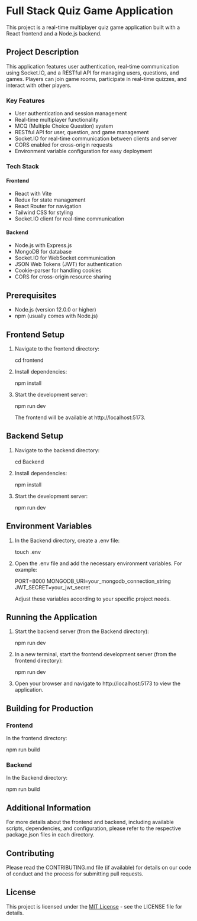 # Full Stack Quiz Game Application

This project is a real-time multiplayer quiz game application built with a React frontend and a Node.js backend.

## Project Description

This application features user authentication, real-time communication using Socket.IO, and a RESTful API for managing users, questions, and games. Players can join game rooms, participate in real-time quizzes, and interact with other players.

### Key Features

- User authentication and session management
- Real-time multiplayer functionality
- MCQ (Multiple Choice Question) system
- RESTful API for user, question, and game management
- Socket.IO for real-time communication between clients and server
- CORS enabled for cross-origin requests
- Environment variable configuration for easy deployment

### Tech Stack

#### Frontend
- React with Vite
- Redux for state management
- React Router for navigation
- Tailwind CSS for styling
- Socket.IO client for real-time communication

#### Backend
- Node.js with Express.js
- MongoDB for database
- Socket.IO for WebSocket communication
- JSON Web Tokens (JWT) for authentication
- Cookie-parser for handling cookies
- CORS for cross-origin resource sharing

## Prerequisites

- Node.js (version 12.0.0 or higher)
- npm (usually comes with Node.js)

## Frontend Setup

1. Navigate to the frontend directory:
   
   cd frontend
   

2. Install dependencies:
   
   npm install
   

3. Start the development server:
   
   npm run dev
   

   The frontend will be available at http://localhost:5173.

## Backend Setup

1. Navigate to the backend directory:
   
   cd Backend
   

2. Install dependencies:
   
   npm install
   

3. Start the development server:
   
   npm run dev
   

## Environment Variables

1. In the Backend directory, create a .env file:
   
   touch .env
   

2. Open the .env file and add the necessary environment variables. For example:
   
   PORT=8000
   MONGODB_URI=your_mongodb_connection_string
   JWT_SECRET=your_jwt_secret
   

   Adjust these variables according to your specific project needs.

## Running the Application

1. Start the backend server (from the Backend directory):
   
   npm run dev
   

2. In a new terminal, start the frontend development server (from the frontend directory):
   
   npm run dev
   

3. Open your browser and navigate to http://localhost:5173 to view the application.

## Building for Production

### Frontend
In the frontend directory:

npm run build


### Backend
In the Backend directory:

npm run build


## Additional Information

For more details about the frontend and backend, including available scripts, dependencies, and configuration, please refer to the respective package.json files in each directory.

## Contributing

Please read the CONTRIBUTING.md file (if available) for details on our code of conduct and the process for submitting pull requests.

## License

This project is licensed under the [MIT License](LICENSE) - see the LICENSE file for details.
